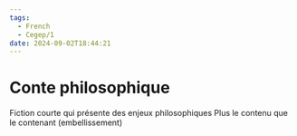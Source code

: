 ```yaml
---
tags:
  - French
  - Cegep/1
date: 2024-09-02T18:44:21
---
```


# Conte philosophique

Fiction courte qui présente des enjeux philosophiques
Plus le contenu que le contenant (embellissement)
